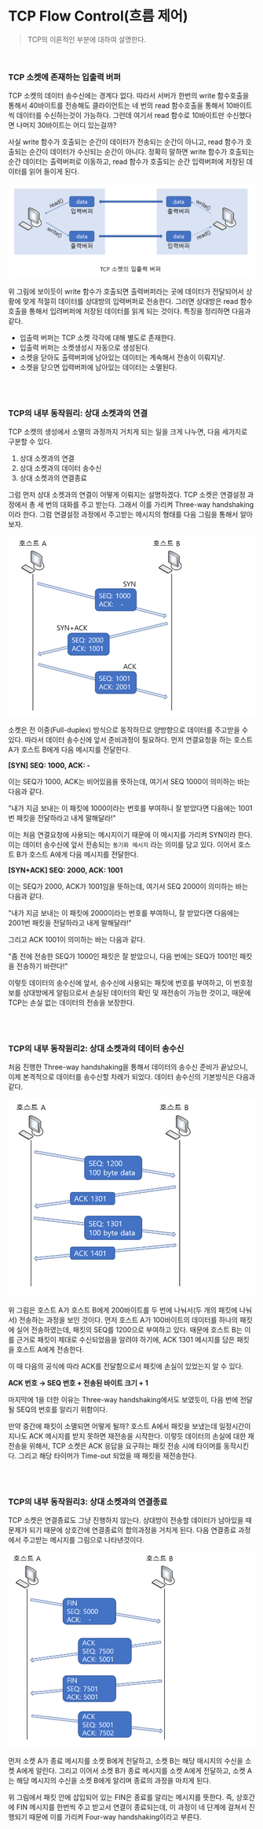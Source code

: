 # TCP Flow Control(흐름 제어)

> TCP의 이론적인 부분에 대하여 설명한다.

<br>

### TCP 소켓에 존재하는 입출력 버퍼

TCP 소켓의 데이터 송수신에는 경계다 없다. 따라서 서버가 한번의 write 함수호출을 통해서 40바이트를 전송해도 클라이언트는 네 번의 read 함수호출을 통해서 10바이트씩 데이터를 수신하는것이 가능하다. 그런데 여기서 read 함수로 10바이트만 수신했다면 나머지 30바이트는 어디 있는걸까?

사실 write 함수가 호출되는 순간이 데이터가 전송되는 순간이 아니고, read 함수가 호출되는 순간이 데이터가 수신되는 순간이 아니다. 정확히 말하면 write 함수가 호출되는 순간 데이터는 출력버퍼로 이동하고, read 함수가 호출되는 순간 입력버퍼에 저장된 데이터를 읽어 들이게 된다.

![1](../img/Network_Programming/TCP_Socket/1.PNG)

위 그림에 보이듯이 write 함수가 호출되면 출력버퍼라는 곳에 데이터가 전달되어서 상황에 맞게 적절히 데이터를 상대방의 입력버퍼로 전송한다. 그러면 상대방은 read 함수호출을 통해서 입려버퍼에 저장된 데이터를 읽게 되는 것이다. 특징을 정리하면 다음과 같다.

* 입출력 버퍼는 TCP 소켓 각각에 대해 별도로 존재한다.
* 입출력 버퍼는 소켓생성시 자동으로 생성된다.
* 소켓을 닫아도 출력버퍼에 남아있는 데이터는 계속해서 전송이 이뤄지낟.
* 소켓을 닫으면 입력버퍼에 남아있는 데이터는 소멸된다.

<br>

<br>

### TCP의 내부 동작원리: 상대 소켓과의 연결

TCP 소켓의 생성에서 소멸의 과정까지 거치게 되는 일을 크게 나누면, 다음 세가지로 구분할 수 있다.

1. 상대 소켓과의 연결
2. 상대 소켓과의 데이터 송수신
3. 상대 소켓과의 연결종료

그럼 먼저 상대 소켓과의 연결이 어떻게 이뤄지는 설명하겠다. TCP 소켓은 연결설정 과정에서 총 세 번의 대화를 주고 받는다. 그래서 이를 가리켜 Three-way handshaking 이라 한다. 그럼 연결설정 과정에서 주고받는 메시지의 형태를 다음 그림을 통해서 알아보자.

![2](../img/Network_Programming/TCP_Socket/2.PNG)

소켓은 전 이중(Full-duplex) 방식으로 동작하므로 양방향으로 데이터를 주고받을 수 있다. 따라서 데이터 송수신에 앞서 준비과정이 필요하다. 먼저 연결요청을 하는 호스트 A가 호스트 B에게 다음 메시지를 전달한다.

**[SYN] SEQ: 1000, ACK: -**

이는 SEQ가 1000, ACK는 비어있음을 뜻하는데, 여기서 SEQ 1000이 의미하는 바는 다음과 같다.

"내가 지금 보내는 이 패킷에 1000이라는 번호를 부여하니 잘 받았다면 다음에는 1001번 패킷을 전달하라고 내게 말해달라!"

이는 처음 연결요청에 사용되는 메시지이기 때문에 이 메시지를 가리켜 SYN이라 한다. 이는 데이터 송수신에 앞서 전송되는 `동기화 메시지` 라는 의미를 담고 있다. 이어서 호스트 B가 호스트 A에게 다음 메시지를 전달한다.

**[SYN+ACK] SEQ: 2000, ACK: 1001**

이는 SEQ가 2000, ACK가 1001임을 뜻하는데, 여기서 SEQ 2000이 의미하는 바는 다음과 같다.

"내가 지금 보내는 이 패킷에 2000이라는 번호를 부여하니, 잘 받았다면 다음에는 2001번 패킷을 전달하라고 내게 말해달라!"

그리고 ACK 1001이 의미하는 바는 다음과 같다.

"좀 전에 전송한 SEQ가 1000인 패킷은 잘 받았으니, 다음 번에는 SEQ가 1001인 패킷을 전송하기 바란다!"

이렇듯 데이터의 송수신에 앞서, 송수신에 사용되는 패킷에 번호를 부여하고, 이 번호정보를 상대방에게 알림으로서 손실된 데이터의 확인 및 재전송이 가능한 것이고, 때문에 TCP는 손실 없는 데이터의 전송을 보장한다.

<br>

<br>

### TCP의 내부 동작원리2: 상대 소켓과의 데이터 송수신

처음 진행한 Three-way handshaking을 통해서 데이터의 송수신 준비가 끝났으니, 이제 본격적으로 데이터를 송수신할 차례가 되었다. 데이터 송수신의 기본방식은 다음과 같다.

![3](../img/Network_Programming/TCP_Socket/3.PNG)

위 그림은 호스트 A가 호스트 B에게 200바이트를 두 번에 나눠서(두 개의 패킷에 나눠서) 전송하는 과정을 보인 것이다. 먼저 호스트 A가 100바이트의 데이터를 하나의 패킷에 실어 전송하였는데, 패킷의 SEQ를 1200으로 부여하고 있다. 때문에 호스트 B는 이를 근거로 패킷이 제대로 수신되었음을 알려야 하기에, ACK 1301 메시지를 담은 패킷을 호스트 A에게 전송한다.

이 때 다음의 공식에 따라 ACK를 전달함으로서 패킷에 손실이 있었는지 알 수 있다.

**ACK 번호 → SEQ 번호 + 전송된 바이트 크기 + 1**

마지막에 1을 더한 이유는 Three-way handshaking에서도 보였듯이, 다음 번에 전달될 SEQ의 번호를 알리기 위함이다.

만약 중간에 패킷이 소멸되면 어떻게 될까? 호스트 A에서 패킷을 보냈는데 일정시간이 지나도 ACK 메시지를 받지 못하면 재전송을 시작한다. 이렇듯 데이터의 손실에 대한 재전송을 위해서, TCP 소켓은 ACK 응답을 요구하는 패킷 전송 시에 타이머를 동작시킨다. 그리고 해당 타이머가 Time-out 되었을 때 패킷을 재전송한다.

<br>

<br>

### TCP의 내부 동작원리3: 상대 소켓과의 연결종료

TCP 소켓은 연결종료도 그냥 진행하지 않는다. 상대방이 전송할 데이터가 남아있을 때 문제가 되기 때문에 상호간에 연결종료의 합의과정을 거치게 된다. 다음 연결종료 과정에서 주고받는 메시지를 그림으로 나타낸것이다.

![4](../img/Network_Programming/TCP_Socket/4.PNG)

먼저 소켓 A가 종료 메시지를 소켓 B에게 전달하고, 소켓 B는 해당 매시지의 수신을 소켓 A에게 알린다. 그리고 이어서 소켓 B가 종료 메시지를 소켓 A에게 전달하고, 소켓 A는 해당 메시지의 수신을 소켓 B에게 알리며 종료의 과정을 마치게 된다.

위 그림에서 패킷 안에 삽입되어 있는 FIN은 종료를 알리는 메시지를 뜻한다. 즉, 상호간에 FIN 메시지를 한번씩 주고 받고서 연결이 종료되는데, 이 과정이 네 단계에 걸쳐서 진행되기 때문에 이를 가리켜 Four-way handshaking이라고 부른다.